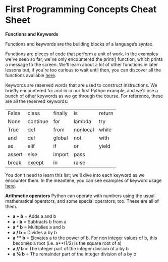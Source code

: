# First Programming Concepts Cheat Sheet

__Functions and Keywords__

Functions and keywords are the building blocks of a language’s syntax.

Functions are pieces of code that perform a unit of work. In the examples we've seen so far, we've only encountered the print() function, which prints a message to the screen. We'll learn about a lot of other functions in later lessons but, if you're too curious to wait until then, you can discover all the functions available [here](https://docs.python.org/3/library/functions.html).

Keywords are reserved words that are used to construct instructions. We briefly encountered for and in in our first Python example, and we'll use a bunch of other keywords as we go through the course. For reference, these are all the reserved keywords:

|        |          |         |          |        |
---------|----------|---------|----------|--------|
| False  | class    | finally | is       | return |
| None   | continue | for     | lambda   | try    |
| True   | def      | from    | nonlocal | while  |
| and    | del      | global  | not      | with   |
| as     | elif     | if      | or       | yield  |
| assert | else     | import  | pass     |
| break  | except   | in      | raise

You don't need to learn this list; we'll dive into each keyword as we encounter them. In the meantime, you can see examples of keyword usage [here](https://www.programiz.com/python-programming/keyword-list).

__Arithmetic operators__
Python can operate with numbers using the usual mathematical operators, and some special operators, too. These are all of them.

- __a + b__ = Adds a and b
- __a - b__ = Subtracts b from a
- __a * b__ = Multiplies a and b
- __a / b__ = Divides a by b
- __a ** b__ = Elevates a to the power of b. For non integer values of b, this becomes a root (i.e. a**(1/2) is the square root of a)
- __a // b__ = The integer part of the integer division of a by b
- __a % b__ = The remainder part of the integer division of a by b